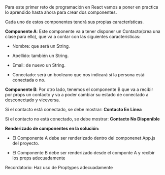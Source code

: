 Para este primer reto de programación en React vamos a poner en practica lo aprendido hasta ahora para crear dos componentes.

Cada uno de estos componentes tendrá sus propias características.

**Componente A**: Este componente va a tener disponer un Contacto(crea una clase para ello), que va a contar con las siguientes características:

- Nombre: que será un String.

- Apellido: también un String.

- Email: de nuevo un String.

- Conectado: será un booleano que nos indicará si la persona está conectada o no.

**Componente B**: Por otro lado, tenemos el componente B que va a recibir por props un contacto y va a poder cambiar su estado de conectado a desconectado y viceversa.

Si el contacto está conectado, se debe mostrar: **Contacto En Línea**

Si el contacto no está conectado, se debe mostrar: **Contacto No Disponible**

**Renderizado de componentes en la solución:**

- El Componente A debe ser renderizado dentro del componenet App.js del proyecto.

- El Componente B debe ser renderizado desde el componte A y recibir los props adecuadamente

Recordatorio: Haz uso de Proptypes adecuadamente
